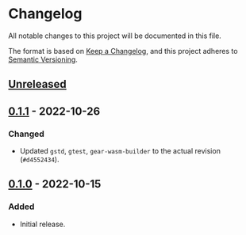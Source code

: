 # Changelog
All notable changes to this project will be documented in this file.

The format is based on [Keep a Changelog](https://keepachangelog.com/en/1.0.0/),
and this project adheres to [Semantic Versioning](https://semver.org/spec/v2.0.0.html).

## [Unreleased]

## [0.1.1] - 2022-10-26
### Changed
- Updated `gstd`, `gtest`, `gear-wasm-builder` to the actual revision (`#d4552434`).

## [0.1.0] - 2022-10-15
### Added
- Initial release.

[Unreleased]: https://github.com/gear-dapps/identity/compare/0.1.1...HEAD
[0.1.1]: https://github.com/gear-dapps/identity/compare/0.1.0...0.1.1
[0.1.0]: https://github.com/gear-dapps/identity/compare/5710489...0.1.0
